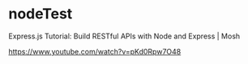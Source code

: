 # nodeTest

Express.js Tutorial: Build RESTful APIs with Node and Express | Mosh

https://www.youtube.com/watch?v=pKd0Rpw7O48

